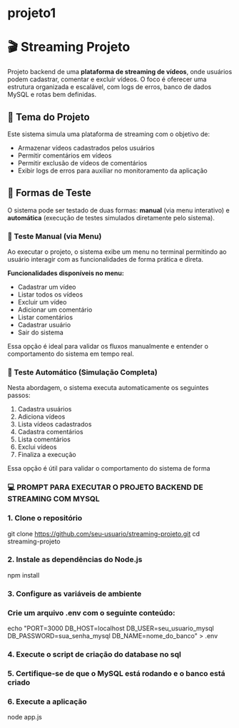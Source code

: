 # projeto1
# 🎬 Streaming Projeto

Projeto backend de uma **plataforma de streaming de vídeos**, onde usuários podem cadastrar, comentar e excluir vídeos. O foco é oferecer uma estrutura organizada e escalável, com logs de erros, banco de dados MySQL e rotas bem definidas.

## 🎯 Tema do Projeto

Este sistema simula uma plataforma de streaming com o objetivo de:

- Armazenar vídeos cadastrados pelos usuários
- Permitir comentários em vídeos
- Permitir exclusão de vídeos de comentários
- Exibir logs de erros para auxiliar no monitoramento da aplicação

## 🧪 Formas de Teste

O sistema pode ser testado de duas formas: **manual** (via menu interativo) e **automática** (execução de testes simulados diretamente pelo sistema).

### 🔹 Teste Manual (via Menu)

Ao executar o projeto, o sistema exibe um menu no terminal permitindo ao usuário interagir com as funcionalidades de forma prática e direta.

**Funcionalidades disponíveis no menu:**

- Cadastrar um vídeo
- Listar todos os vídeos
- Excluir um vídeo
- Adicionar um comentário
- Listar comentários
- Cadastrar usuário
- Sair do sistema

Essa opção é ideal para validar os fluxos manualmente e entender o comportamento do sistema em tempo real.

### 🔸 Teste Automático (Simulação Completa)

Nesta abordagem, o sistema executa automaticamente os seguintes passos:

1. Cadastra usuários
2. Adiciona vídeos
3. Lista vídeos cadastrados
4. Cadastra comentários
5. Lista comentários
6. Exclui vídeos
7. Finaliza a execução

Essa opção é útil para validar o comportamento do sistema de forma






### 💻 PROMPT PARA EXECUTAR O PROJETO BACKEND DE STREAMING COM MYSQL

### 1. Clone o repositório
git clone https://github.com/seu-usuario/streaming-projeto.git
cd streaming-projeto

### 2. Instale as dependências do Node.js
npm install

### 3. Configure as variáveis de ambiente
### Crie um arquivo .env com o seguinte conteúdo:
echo "PORT=3000
DB_HOST=localhost
DB_USER=seu_usuario_mysql
DB_PASSWORD=sua_senha_mysql
DB_NAME=nome_do_banco" > .env

### 4. Execute o script de criação do database no sql

### 5. Certifique-se de que o MySQL está rodando e o banco está criado

### 6. Execute a aplicação
node app.js








